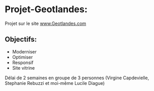 # Projet-Geotlandes:

Projet sur le site www.Geotlandes.com

## Objectifs: 
- Moderniser
- Optimiser
- Responsif
- Site vitrine

Délai de 2 semaines en groupe de 3 personnes (Virgine Capdevielle, Stephanie Rebuzzi et moi-même Lucile Diague)
